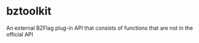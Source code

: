 bztoolkit
=========

An external BZFlag plug-in API that consists of functions that are not in the official API
